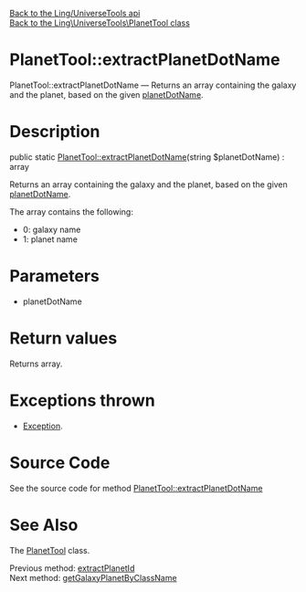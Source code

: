 [Back to the Ling/UniverseTools api](https://github.com/lingtalfi/UniverseTools/blob/master/doc/api/Ling/UniverseTools.md)<br>
[Back to the Ling\UniverseTools\PlanetTool class](https://github.com/lingtalfi/UniverseTools/blob/master/doc/api/Ling/UniverseTools/PlanetTool.md)


PlanetTool::extractPlanetDotName
================



PlanetTool::extractPlanetDotName — Returns an array containing the galaxy and the planet, based on the given [planetDotName](https://github.com/karayabin/universe-snapshot#the-planet-dot-name).




Description
================


public static [PlanetTool::extractPlanetDotName](https://github.com/lingtalfi/UniverseTools/blob/master/doc/api/Ling/UniverseTools/PlanetTool/extractPlanetDotName.md)(string $planetDotName) : array




Returns an array containing the galaxy and the planet, based on the given [planetDotName](https://github.com/karayabin/universe-snapshot#the-planet-dot-name).

The array contains the following:
- 0: galaxy name
- 1: planet name




Parameters
================


- planetDotName

    


Return values
================

Returns array.


Exceptions thrown
================

- [Exception](http://php.net/manual/en/class.exception.php).&nbsp;







Source Code
===========
See the source code for method [PlanetTool::extractPlanetDotName](https://github.com/lingtalfi/UniverseTools/blob/master/PlanetTool.php#L335-L342)


See Also
================

The [PlanetTool](https://github.com/lingtalfi/UniverseTools/blob/master/doc/api/Ling/UniverseTools/PlanetTool.md) class.

Previous method: [extractPlanetId](https://github.com/lingtalfi/UniverseTools/blob/master/doc/api/Ling/UniverseTools/PlanetTool/extractPlanetId.md)<br>Next method: [getGalaxyPlanetByClassName](https://github.com/lingtalfi/UniverseTools/blob/master/doc/api/Ling/UniverseTools/PlanetTool/getGalaxyPlanetByClassName.md)<br>

